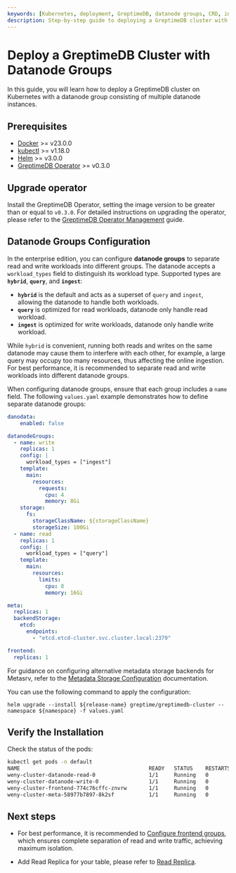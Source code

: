 ```yaml
---
keywords: [Kubernetes, deployment, GreptimeDB, datanode groups, CRD, installation, verification]
description: Step-by-step guide to deploying a GreptimeDB cluster with datanode groups on Kubernetes, including prerequisites, configuration, installation, and verification.
---
```


# Deploy a GreptimeDB Cluster with Datanode Groups

In this guide, you will learn how to deploy a GreptimeDB cluster on Kubernetes with a datanode group consisting of multiple datanode instances.

## Prerequisites

- [Docker](https://docs.docker.com/get-started/get-docker/) >= v23.0.0
- [kubectl](https://kubernetes.io/docs/tasks/tools/install-kubectl/) >= v1.18.0
- [Helm](https://helm.sh/docs/intro/install/) >= v3.0.0
- [GreptimeDB Operator](https://github.com/GrepTimeTeam/greptimedb-operator) >= v0.3.0

## Upgrade operator

Install the GreptimeDB Operator, setting the image version to be greater than or equal to `v0.3.0`.
For detailed instructions on upgrading the operator, please refer to the [GreptimeDB Operator Management](/user-guide/deployments-administration/deploy-on-kubernetes/greptimedb-operator-management.md#upgrade) guide.

## Datanode Groups Configuration

In the enterprise edition, you can configure **datanode groups** to separate read and write workloads into different groups.
The datanode accepts a `workload_types` field to distinguish its workload type. Supported types are **`hybrid`**, **`query`**, and **`ingest`**:

* **`hybrid`** is the default and acts as a superset of `query` and `ingest`, allowing the datanode to handle both workloads.
* **`query`** is optimized for read workloads, datanode only handle read workload.
* **`ingest`** is optimized for write workloads, datanode only handle write workload.

While `hybrid` is convenient, running both reads and writes on the same datanode may cause them to interfere with each other, for example, a large query may occupy too many resources, thus affecting the online ingestion. For best performance, it is recommended to separate read and write workloads into different datanode groups.

When configuring datanode groups, ensure that each group includes a `name` field. The following `values.yaml` example demonstrates how to define separate datanode groups:

```yaml
danodata:
    enabled: false

datanodeGroups:
  - name: write
    replicas: 1
    config: |
      workload_types = ["ingest"]
    template:
      main:
        resources:
          requests:
            cpu: 4
            memory: 8Gi
    storage:
      fs:
        storageClassName: ${storageClassName}
        storageSize: 100Gi
  - name: read
    replicas: 1
    config: |
      workload_types = ["query"]
    template:
      main:
        resources:
          limits:
            cpu: 8
            memory: 16Gi

meta:
  replicas: 1
  backendStorage:
    etcd:
      endpoints:
        - "etcd.etcd-cluster.svc.cluster.local:2379"

frontend:
  replicas: 1
```

For guidance on configuring alternative metadata storage backends for Metasrv, refer to the [Metadata Storage Configuration](/user-guide/deployments-administration/manage-metadata/configuration.md) documentation.

You can use the following command to apply the configuration:
```
helm upgrade --install ${release-name} greptime/greptimedb-cluster --namespace ${namespace} -f values.yaml
```

## Verify the Installation

Check the status of the pods:

```bash
kubectl get pods -n default
NAME                                         READY   STATUS    RESTARTS   AGE
weny-cluster-datanode-read-0                 1/1     Running   0          30s
weny-cluster-datanode-write-0                1/1     Running   0          30s
weny-cluster-frontend-774c76cffc-znvrw       1/1     Running   0          30s
weny-cluster-meta-58977b7897-8k2sf           1/1     Running   0          90s
```

## Next steps

- For best performance, it is recommended to [Configure frontend groups](/user-guide/deployments-administration/deploy-on-kubernetes/configure-frontend-groups.md), which ensures complete separation of read and write traffic, achieving maximum isolation. 

- Add Read Replica for your table, please refer to [Read Replica](/enterprise/read-replicas/overview.md).